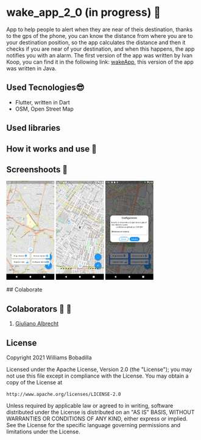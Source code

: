 # wake_app_2_0 (in progress) :rocket:

App to help people to alert when they are near of theis destination, thanks to the gps of the phone, you can know the distance from where you are to your destination position, so the app calculates the distance and then it checks if you are near of your destination, and when this happens, the app notifies you with an alarm.
The first version of the app was written by Ivan Koop, you can find it in the following link: [wakeApp](https://github.com/ivankoop/Android-WakeApp), this version of the app was written in Java.

## Used Tecnologies:sunglasses:

- Flutter, written in Dart
- OSM, Open Street Map

## Used libraries

## How it works and use :wrench:

## Screenshoots :iphone:

<p float="left">
<img src="https://github.com/WilliBobadilla/wakeApp2.0/blob/master/screenshoots/1.png"  width="25%" height="35%" />
<img src="https://github.com/WilliBobadilla/wakeApp2.0/blob/master/screenshoots/2.png"  width="25%" height="35%" />

<img src="https://github.com/WilliBobadilla/wakeApp2.0/blob/master/screenshoots/3.png"  width="25%" height="35%" />
</p>
## Colaborate

## Colaborators :man: :woman:

1. [Giuliano Albrecht](https://github.com/giullianocht)

## License

Copyright 2021 Williams Bobadilla

Licensed under the Apache License, Version 2.0 (the "License");
you may not use this file except in compliance with the License.
You may obtain a copy of the License at

    http://www.apache.org/licenses/LICENSE-2.0

Unless required by applicable law or agreed to in writing, software
distributed under the License is distributed on an "AS IS" BASIS,
WITHOUT WARRANTIES OR CONDITIONS OF ANY KIND, either express or implied.
See the License for the specific language governing permissions and
limitations under the License.
